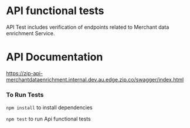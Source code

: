 # API functional tests

API Test includes verification of endpoints related to Merchant data enrichment Service.

# API Documentation

https://zip-api-merchantdataenrichment.internal.dev.au.edge.zip.co/swagger/index.html

### To Run Tests
`npm install` to install dependencies

`npm test` to run Api functional tests
